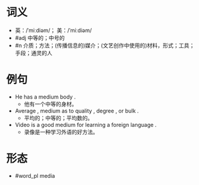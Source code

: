 # 词义
- 英：/ˈmiːdiəm/； 美：/ˈmiːdiəm/
- #adj 中等的；中号的
- #n 介质；方法；(传播信息的)媒介；(文艺创作中使用的)材料，形式；工具；手段；通灵的人
# 例句
- He has a medium body .
	- 他有一个中等的身材。
- Average , medium as to quality , degree , or bulk .
	- 平均的；中等的；平均数的。
- Video is a good medium for learning a foreign language .
	- 录像是一种学习外语的好方法。
# 形态
- #word_pl media
